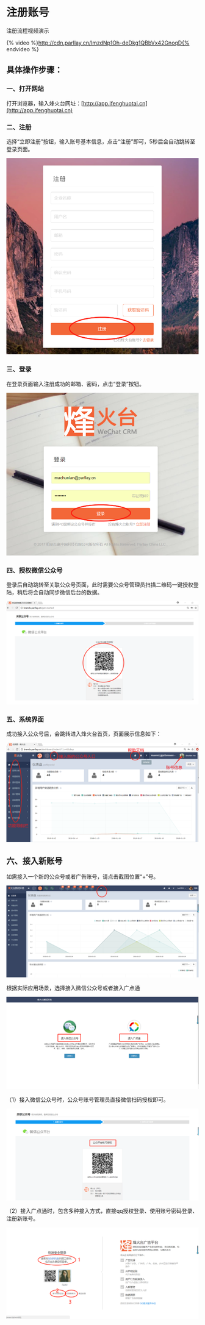 # 注册账号
注册流程视频演示  

{% video %}http://cdn.parllay.cn/lmzdNp1Oh-deDkg1QBbVx42GnoqD{% endvideo %}  

## 具体操作步骤：

### 一、打开网站

打开浏览器，输入烽火台网址：[http://app.ifenghuotai.cn](http://app.ifenghuotai.cn)

### 二、注册

选择“立即注册”按钮，输入账号基本信息，点击“注册”即可，5秒后会自动跳转至登录页面。 
 
![](/assets/1516333690%281%29.jpg)

### 三、登录

在登录页面输入注册成功的邮箱、密码，点击“登录”按钮。  

![](/assets/1516334975%281%29.png)

### 四、授权微信公众号

登录后自动跳转至关联公众号页面，此时需要公众号管理员扫描二维码一键授权登陆，稍后将会自动同步微信后台的数据。  

![](/assets/1516335190%281%29.png)

### 五、系统界面

成功接入公众号后，会跳转进入烽火台首页，页面展示信息如下：  

![](/assets/1516335854%281%29.png)

## 六、接入新账号

如需接入一个新的公众号或者广告账号，请点击截图位置“+”号。  

![](/assets/1522290877%281%29.jpg)  

根据实际应用场景，选择接入微信公众号或者接入广点通  

![](/assets/1522291641%281%29.jpg)  

（1）接入微信公众号时，公众号账号管理员直接微信扫码授权即可。 
 
![](/assets/1522291538%281%29.jpg)  

（2）接入广点通时，包含多种接入方式，直接qq授权登录、使用账号密码登录、注册新账号。  

![](/assets/1522290329%281%29.jpg)

